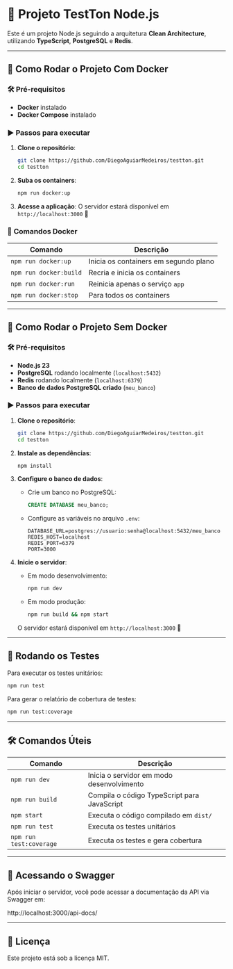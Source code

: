 # 🚀 Projeto TestTon Node.js

Este é um projeto Node.js seguindo a arquitetura **Clean Architecture**, utilizando **TypeScript**, **PostgreSQL** e **Redis**.  

---

## 🐳 Como Rodar o Projeto Com Docker

### 🛠 **Pré-requisitos**
- **Docker** instalado
- **Docker Compose** instalado

### ▶️ **Passos para executar**
1. **Clone o repositório**:
   ```sh
   git clone https://github.com/DiegoAguiarMedeiros/testton.git
   cd testton
   ```

2. **Suba os containers**:
   ```sh
   npm run docker:up
   ```

3. **Acesse a aplicação**:
   O servidor estará disponível em `http://localhost:3000` 🚀  

### 📌 **Comandos Docker**

| Comando                 | Descrição |
|-------------------------|-----------|
| `npm run docker:up`    | Inicia os containers em segundo plano |
| `npm run docker:build` | Recria e inicia os containers |
| `npm run docker:run`   | Reinicia apenas o serviço `app` |
| `npm run docker:stop`  | Para todos os containers |

---

## 🚀 Como Rodar o Projeto Sem Docker  

### 🛠 **Pré-requisitos**
- **Node.js 23**  
- **PostgreSQL** rodando localmente (`localhost:5432`)
- **Redis** rodando localmente (`localhost:6379`)
- **Banco de dados PostgreSQL criado** (`meu_banco`)

### ▶️ **Passos para executar**
1. **Clone o repositório**:
   ```sh
   git clone https://github.com/DiegoAguiarMedeiros/testton.git
   cd testton
   ```

2. **Instale as dependências**:
   ```sh
   npm install
   ```

3. **Configure o banco de dados**:  
   - Crie um banco no PostgreSQL:  
     ```sql
     CREATE DATABASE meu_banco;
     ```
   - Configure as variáveis no arquivo `.env`:
     ```
     DATABASE_URL=postgres://usuario:senha@localhost:5432/meu_banco
     REDIS_HOST=localhost
     REDIS_PORT=6379
     PORT=3000
     ```

6. **Inicie o servidor**:  
   - Em modo desenvolvimento:
     ```sh
     npm run dev
     ```
   - Em modo produção:
     ```sh
     npm run build && npm start
     ```

   O servidor estará disponível em `http://localhost:3000` 🚀  

---

## 🧪 Rodando os Testes  
Para executar os testes unitários:  
```sh
npm run test
```
Para gerar o relatório de cobertura de testes:  
```sh
npm run test:coverage
```

---

## 🛠 Comandos Úteis  

| Comando                 | Descrição |
|-------------------------|-----------|
| `npm run dev`          | Inicia o servidor em modo desenvolvimento |
| `npm run build`        | Compila o código TypeScript para JavaScript |
| `npm start`           | Executa o código compilado em `dist/` |
| `npm run test`        | Executa os testes unitários |
| `npm run test:coverage` | Executa os testes e gera cobertura |

---

## 📌 Acessando o Swagger

Após iniciar o servidor, você pode acessar a documentação da API via Swagger em:

http://localhost:3000/api-docs/

---

## 📄 Licença
Este projeto está sob a licença MIT.  

